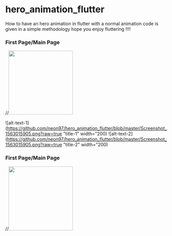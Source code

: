 # hero_animation_flutter
How to have an hero animation in flutter with a normal animation code is given in a simple methodology hope you enjoy fluttering !!!!
  <h3>First Page/Main Page</h3> 
//<img src="https://github.com/neon97/hero_animation_flutter/blob/master/Screenshot_1563015905.png?raw=true"  width="200" >

![alt-text-1](https://github.com/neon97/hero_animation_flutter/blob/master/Screenshot_1563015905.png?raw=true "title-1" width="200) ![alt-text-2](https://github.com/neon97/hero_animation_flutter/blob/master/Screenshot_1563015905.png?raw=true "title-2" width="200)

  <h3>First Page/Main Page</h3> 
//<img src="https://github.com/neon97/hero_animation_flutter/blob/master/Screenshot_1563015905.png?raw=true"  width="200" >




